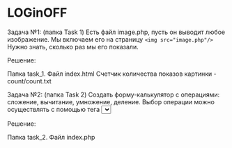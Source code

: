 # LOGinOFF

Задача №1: (папка Task 1)
Есть файл image.php, пусть он выводит любое изображение.
Мы включаем его на страницу `<img src="image.php"/>` Нужно знать, сколько раз мы его показали.

Решение: 

Папка task_1. 
Файл index.html
Счетчик количества показов картинки - count/count.txt

Задача №2: (папка Task 2)
Создать форму-калькулятор c операциями: сложение, вычитание, умножение, деление. Выбор операции можно осуществлять с помощью тега <select>.

Решение: 

Папка task_2. 
Файл index.php


